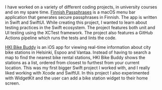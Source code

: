 I have worked on a variety of different coding projects, in university courses and on my spare time. <a href="https://github.com/JuanitoSebastian/FinnishPassphrases" target="_blank" class="underline">Finnish Passphrases</a> is a macOS menu bar application that generates secure passphrases in Finnish. The app is written in Swift and SwiftUI. While creating this project, I wanted to learn about testing practices in the Swift ecosystem. The project features both unit and UI testing using the XCTest framework. The project also features a GitHub Actions pipeline which runs the tests and lints the code.

<a href="https://github.com/JuanitoSebastian/HKI-Bike-Buddy" target="_blank" class="underline">HKI Bike Buddy</a> is an iOS app for viewing real-time information about city bike stations in Helsinki, Espoo and Vantaa. Instead of having to search a map to find the nearest bike rental stations, HKI Bike Buddy shows the stations as a list, ordered from closest to furthest from your current location. This was my first bigger Swift project I worked with, and I really liked working with Xcode and SwiftUI. In this project I also experimented with WidgetKit and the user can add a bike station widget to their home screen.